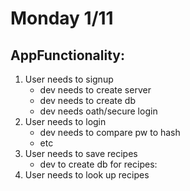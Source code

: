 # Monday 1/11


## AppFunctionality:
1. User needs to signup
    + dev needs to create server
    + dev needs to create db
    + dev needs oath/secure login
2. User needs to login
    + dev needs to compare pw to hash
    + etc
3. User needs to save recipes
    + dev to create db for recipes: 
4. User needs to look up recipes
